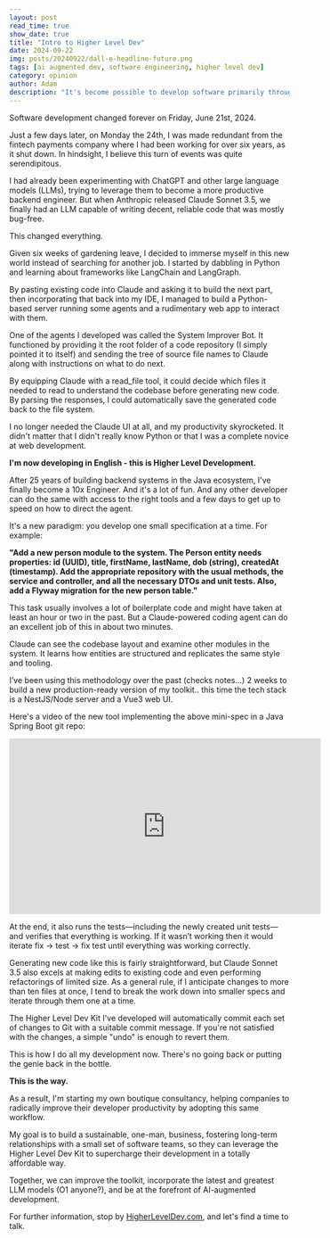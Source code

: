 ```yaml
---
layout: post
read_time: true
show_date: true
title: "Intro to Higher Level Dev"
date: 2024-09-22
img: posts/20240922/dall-e-headline-future.png
tags: [ai augmented dev, software engineering, higher level dev]
category: opinion
author: Adam
description: "It's become possible to develop software primarily through natural language by working in tandem with an LLM-powered Software Engineering Agent."
---
```

Software development changed forever on Friday, June 21st, 2024. 

Just a few days later, on Monday the 24th, I was made redundant from the fintech payments company where I had been working for over six years, as it shut down. In hindsight, I believe this turn of events was quite serendipitous.

I had already been experimenting with ChatGPT and other large language models (LLMs), trying to leverage them to become a more productive backend engineer. 
But when Anthropic released Claude Sonnet 3.5, we finally had an LLM capable of writing decent, reliable code that was mostly bug-free. 

This changed everything.

Given six weeks of gardening leave, I decided to immerse myself in this new world instead of searching for another job. 
I started by dabbling in Python and learning about frameworks like LangChain and LangGraph. 

By pasting existing code into Claude and asking it to build the next part, then incorporating that back into my IDE, I managed to build a Python-based server running some agents and a rudimentary web app to interact with them.

One of the agents I developed was called the System Improver Bot. It functioned by providing it the root folder of a code 
repository (I simply pointed it to itself) and sending the tree of source file names to Claude along with instructions on what 
to do next. 

By equipping Claude with a read_file tool, it could decide which files it needed to read to understand the codebase before generating new code. By parsing the responses, I could automatically save the generated code back to the file system. 

I no longer needed the Claude UI at all, and my productivity skyrocketed. It didn't matter that I didn't really know Python or that I was a complete novice at web development. 

<b>I'm now developing in English - this is Higher Level Development.</b>

After 25 years of building backend systems in the Java ecosystem, I've finally become a 10x Engineer. And it's a lot of fun. And any other developer can do the same with access to the right tools and a few days to get up to speed on how to direct the agent.

It's a new paradigm: you develop one small specification at a time.
For example:

<b>"Add a new person module to the system. The Person entity needs properties: id (UUID), title, firstName, lastName, dob (string), createdAt (timestamp). Add the appropriate repository with the usual methods, the service and controller, and all the necessary DTOs and unit tests. Also, add a Flyway migration for the new person table."</b>

This task usually involves a lot of boilerplate code and might have taken at least an hour or two in the past. But a Claude-powered coding agent can do an excellent job of this in about two minutes. 

Claude can see the codebase layout and examine other modules in the system. It learns how entities are structured and replicates the same style and tooling.

I’ve been using this methodology over the past (checks notes…) 2 weeks to build a new production-ready version of my toolkit.. this time the tech stack is a NestJS/Node server and a Vue3 web UI.

Here's a video of the new tool implementing the above mini-spec in a Java Spring Boot git repo:

<iframe width="560" height="315" src="https://www.youtube.com/embed/Wckhd-vIaw4?si=udK7EkIuZZLmjKSU" title="YouTube video player" frameborder="0" allow="accelerometer; autoplay; clipboard-write; encrypted-media; gyroscope; picture-in-picture; web-share" referrerpolicy="strict-origin-when-cross-origin" allowfullscreen></iframe>

At the end, it also runs the tests—including the newly created unit tests—and verifies that everything is working. If it wasn’t working then it would iterate fix -> test -> fix test until everything was working correctly.

Generating new code like this is fairly straightforward, but Claude Sonnet 3.5 also excels at making edits to existing code and even performing refactorings of limited size. As a general rule, if I anticipate changes to more than ten files at once, I tend to break the work down into smaller specs and iterate through them one at a time.

The Higher Level Dev Kit I've developed will automatically commit each set of changes to Git with a suitable commit message. If you're not satisfied with the changes, a simple "undo" is enough to revert them.

This is how I do all my development now. There's no going back or putting the genie back in the bottle.

<b>This is the way.</b>

As a result, I'm starting my own boutique consultancy, helping companies to radically improve their developer productivity by adopting this same workflow.

My goal is to build a sustainable, one-man, business, fostering long-term relationships with a small set of software teams, so they can leverage the Higher Level Dev Kit to supercharge their development in a totally affordable way.

Together, we can improve the toolkit, incorporate the latest and greatest LLM models (O1 anyone?), and be at the forefront of AI-augmented development.

For further information, stop by <a href="https://higherleveldev.com" target="_blank">HigherLevelDev.com</a>, and let's find a time to talk.

